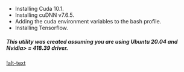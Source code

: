 * Installing Cuda 10.1.
* Installing cuDNN v7.6.5.
* Adding the cuda environment variables to the bash profile.
* Installing Tensorflow.

##### This utility was created assuming you are using Ubuntu 20.04 and Nvidia> = 418.39 driver.

[!alt-text](https://github.com/emreyesilyurt/cuda-installation-ubuntu20.04/blob/main/images/cuda1.png?raw=true)
